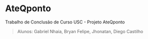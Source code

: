 # AteQponto
Trabalho de Conclusão de Curso USC - Projeto AteQponto 

> Alunos:
> Gabriel Nhaia, 
> Bryan Felipe, 
> Jhonatan, 
> Diego Castilho
